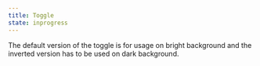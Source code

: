 ```yaml
---
title: Toggle
state: inprogress
---
```


The default version of the toggle is for usage on bright background and the inverted version has to be used
on dark background.